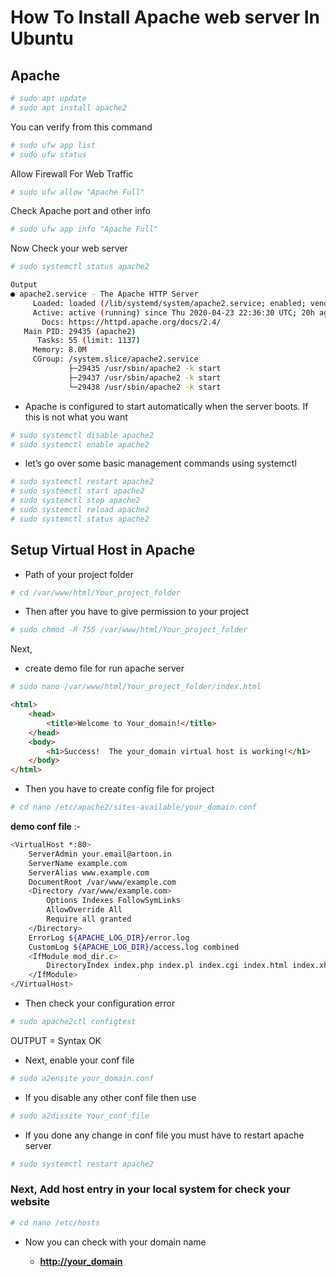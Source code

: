 # How To Install Apache web server In Ubuntu

## Apache

```bash
# sudo apt update
# sudo apt install apache2
```

You can verify from this command  

```bash
# sudo ufw app list
# sudo ufw status
```

Allow Firewall For Web Traffic  

```bash
# sudo ufw allow "Apache Full"
```

Check Apache port and other info  

```bash
# sudo ufw app info "Apache Full"
```

Now Check your web server  

```bash
# sudo systemctl status apache2
```

```bash
Output
● apache2.service - The Apache HTTP Server
     Loaded: loaded (/lib/systemd/system/apache2.service; enabled; vendor preset: enabled)
     Active: active (running) since Thu 2020-04-23 22:36:30 UTC; 20h ago
       Docs: https://httpd.apache.org/docs/2.4/
   Main PID: 29435 (apache2)
      Tasks: 55 (limit: 1137)
     Memory: 8.0M
     CGroup: /system.slice/apache2.service
             ├─29435 /usr/sbin/apache2 -k start
             ├─29437 /usr/sbin/apache2 -k start
             └─29438 /usr/sbin/apache2 -k start
```

- Apache is configured to start automatically when the server boots. If this is not what you want  

```bash
# sudo systemctl disable apache2
# sudo systemctl enable apache2
```

- let’s go over some basic management commands using systemctl  

```bash
# sudo systemctl restart apache2
# sudo systemctl start apache2
# sudo systemctl stop apache2
# sudo systemctl reload apache2
# sudo systemctl status apache2
```

## Setup Virtual Host in Apache

- Path of your project folder

```bash
# cd /var/www/html/Your_project_folder  
```

- Then after you have to give permission to your project  

```bash
# sudo chmod -R 755 /var/www/html/Your_project_folder  
```

Next,

- create demo file for run apache server  

```bash
# sudo nano /var/www/html/Your_project_folder/index.html  
```

```html
<html>
    <head>
        <title>Welcome to Your_domain!</title>
    </head>
    <body>
        <h1>Success!  The your_domain virtual host is working!</h1>
    </body>
</html>
```

- Then you have to create config file for project  

```bash
# cd nano /etc/apache2/sites-available/your_domain.conf
```

**demo conf file** :-

```bash
<VirtualHost *:80>
    ServerAdmin your.email@artoon.in
    ServerName example.com
    ServerAlias www.example.com
    DocumentRoot /var/www/example.com
    <Directory /var/www/example.com>
        Options Indexes FollowSymLinks
        AllowOverride All
        Require all granted
    </Directory>
    ErrorLog ${APACHE_LOG_DIR}/error.log
    CustomLog ${APACHE_LOG_DIR}/access.log combined
    <IfModule mod_dir.c>
        DirectoryIndex index.php index.pl index.cgi index.html index.xhtml index.htm
    </IfModule>
</VirtualHost>
```

- Then check your configuration error  

```bash
# sudo apache2ctl configtest
```

OUTPUT = Syntax OK

- Next, enable your conf file  

```bash
# sudo a2ensite your_domain.conf
```

- If you disable any other conf file then use

```bash
# sudo a2dissite Your_conf_file
```

- If you done any change in conf file you must have to restart apache server  

```bash
# sudo systemctl restart apache2
```

### Next, Add host entry in your local system for check your website  

```bash
# cd nano /etc/hosts 
```

- Now you can check with your domain name  

  - **<http://your_domain>**
